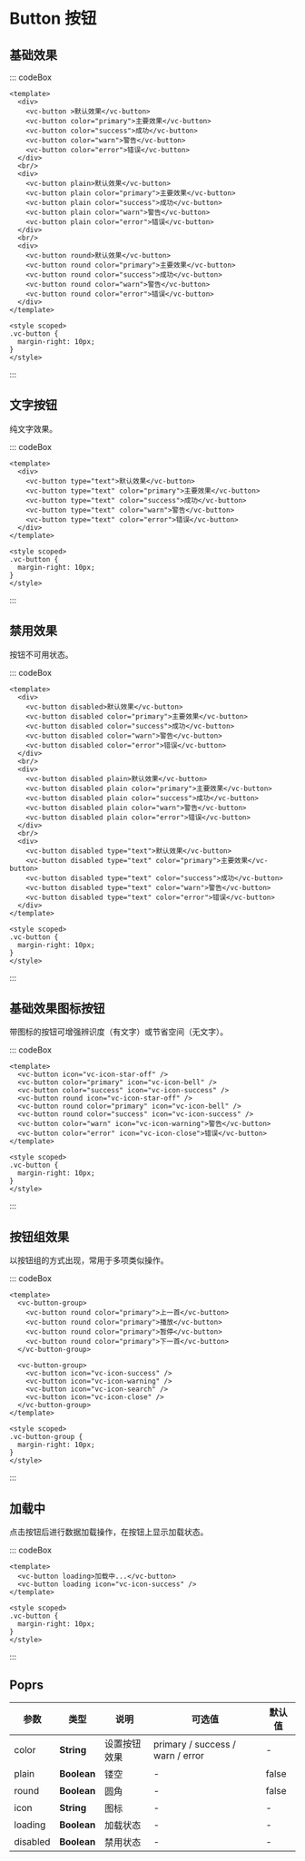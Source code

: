 # Button 按钮

## 基础效果

::: codeBox
```vue
<template>
  <div>
    <vc-button >默认效果</vc-button>
    <vc-button color="primary">主要效果</vc-button>
    <vc-button color="success">成功</vc-button>
    <vc-button color="warn">警告</vc-button>
    <vc-button color="error">错误</vc-button>
  </div>
  <br/>
  <div>
    <vc-button plain>默认效果</vc-button>
    <vc-button plain color="primary">主要效果</vc-button>
    <vc-button plain color="success">成功</vc-button>
    <vc-button plain color="warn">警告</vc-button>
    <vc-button plain color="error">错误</vc-button>
  </div>
  <br/>
  <div>
    <vc-button round>默认效果</vc-button>
    <vc-button round color="primary">主要效果</vc-button>
    <vc-button round color="success">成功</vc-button>
    <vc-button round color="warn">警告</vc-button>
    <vc-button round color="error">错误</vc-button>
  </div>
</template>

<style scoped>
.vc-button {
  margin-right: 10px;
}
</style>
```
:::

## 文字按钮

纯文字效果。

::: codeBox
```vue
<template>
  <div>
    <vc-button type="text">默认效果</vc-button>
    <vc-button type="text" color="primary">主要效果</vc-button>
    <vc-button type="text" color="success">成功</vc-button>
    <vc-button type="text" color="warn">警告</vc-button>
    <vc-button type="text" color="error">错误</vc-button>
  </div>
</template>

<style scoped>
.vc-button {
  margin-right: 10px;
}
</style>
```
:::

## 禁用效果

按钮不可用状态。

::: codeBox
```vue
<template>
  <div>
    <vc-button disabled>默认效果</vc-button>
    <vc-button disabled color="primary">主要效果</vc-button>
    <vc-button disabled color="success">成功</vc-button>
    <vc-button disabled color="warn">警告</vc-button>
    <vc-button disabled color="error">错误</vc-button>
  </div>
  <br/>
  <div>
    <vc-button disabled plain>默认效果</vc-button>
    <vc-button disabled plain color="primary">主要效果</vc-button>
    <vc-button disabled plain color="success">成功</vc-button>
    <vc-button disabled plain color="warn">警告</vc-button>
    <vc-button disabled plain color="error">错误</vc-button>
  </div>
  <br/>
  <div>
    <vc-button disabled type="text">默认效果</vc-button>
    <vc-button disabled type="text" color="primary">主要效果</vc-button>
    <vc-button disabled type="text" color="success">成功</vc-button>
    <vc-button disabled type="text" color="warn">警告</vc-button>
    <vc-button disabled type="text" color="error">错误</vc-button>
  </div>
</template>

<style scoped>
.vc-button {
  margin-right: 10px;
}
</style>
```
:::

## 基础效果图标按钮

带图标的按钮可增强辨识度（有文字）或节省空间（无文字）。

::: codeBox
```vue
<template>
  <vc-button icon="vc-icon-star-off" />
  <vc-button color="primary" icon="vc-icon-bell" />
  <vc-button color="success" icon="vc-icon-success" />
  <vc-button round icon="vc-icon-star-off" />
  <vc-button round color="primary" icon="vc-icon-bell" />
  <vc-button round color="success" icon="vc-icon-success" />
  <vc-button color="warn" icon="vc-icon-warning">警告</vc-button>
  <vc-button color="error" icon="vc-icon-close">错误</vc-button>
</template>

<style scoped>
.vc-button {
  margin-right: 10px;
}
</style>
```
:::

## 按钮组效果

以按钮组的方式出现，常用于多项类似操作。

::: codeBox
```vue
<template>
  <vc-button-group>
    <vc-button round color="primary">上一首</vc-button>
    <vc-button round color="primary">播放</vc-button>
    <vc-button round color="primary">暂停</vc-button>
    <vc-button round color="primary">下一首</vc-button>
  </vc-button-group>

  <vc-button-group>
    <vc-button icon="vc-icon-success" />
    <vc-button icon="vc-icon-warning" />
    <vc-button icon="vc-icon-search" />
    <vc-button icon="vc-icon-close" />
  </vc-button-group>
</template>

<style scoped>
.vc-button-group {
  margin-right: 10px;
}
</style>
```
:::

## 加载中

点击按钮后进行数据加载操作，在按钮上显示加载状态。

::: codeBox
```vue
<template>
  <vc-button loading>加载中...</vc-button>
  <vc-button loading icon="vc-icon-success" />
</template>

<style scoped>
.vc-button {
  margin-right: 10px;
}
</style>
```
:::

## Poprs

| 参数 | 类型 | 说明 | 可选值 | 默认值 |
|---|---|---|---|---|
| color | **String** | 设置按钮效果 | primary / success / warn / error | - |
| plain | **Boolean** | 镂空 | - | false |
| round | **Boolean** | 圆角 | - | false |
| icon | **String** | 图标 | - | - |
| loading | **Boolean** | 加载状态 | - | - |
| disabled | **Boolean** | 禁用状态 | - | - |


